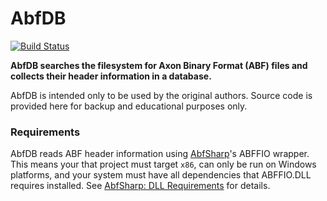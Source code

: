 # AbfDB

[![Build Status](https://dev.azure.com/swharden/swharden/_apis/build/status/swharden.AbfDB?branchName=main)](https://dev.azure.com/swharden/swharden/_build/latest?definitionId=22&branchName=main)

**AbfDB searches the filesystem for Axon Binary Format (ABF) files and collects their header information in a database.**

AbfDB is intended only to be used by the original authors. Source code is provided here for backup and educational purposes only.

### Requirements

AbfDB reads ABF header information using [AbfSharp](https://github.com/swharden/ABFsharp)'s ABFFIO wrapper. This means your that project must target `x86`, can only be run on Windows platforms, and your system must have all dependencies that ABFFIO.DLL requires installed. See [AbfSharp: DLL Requirements](https://github.com/swharden/ABFsharp#dll-requirements) for details.